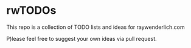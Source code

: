 # rwTODOs

This repo is a collection of TODO lists and ideas for raywenderlich.com

P)lease feel free to suggest your own ideas via pull request.

